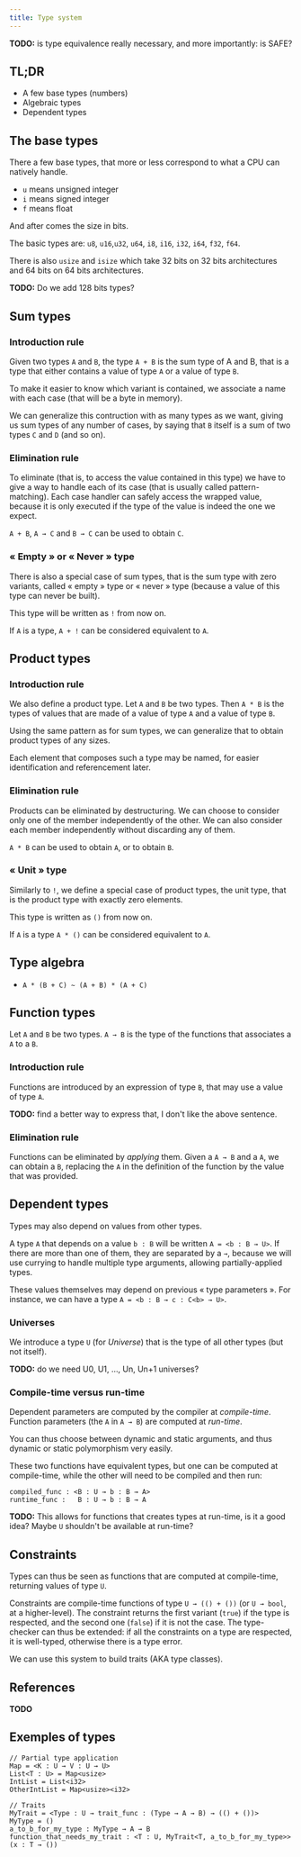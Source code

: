 ```yaml
---
title: Type system
---
```


**TODO:** is type equivalence really necessary, and more importantly:
is SAFE?

## TL;DR

- A few base types (numbers)
- Algebraic types
- Dependent types

## The base types

There a few base types, that more or less correspond to
what a CPU can natively handle.

- `u` means unsigned integer
- `i` means signed integer
- `f` means float

And after comes the size in bits.

The basic types are: `u8`, `u16`,`u32`, `u64`,
`i8`, `i16`, `i32`, `i64`, `f32`, `f64`.

There is also `usize` and `isize` which take
32 bits on 32 bits architectures and 64 bits
on 64 bits architectures.

**TODO:** Do we add 128 bits types?

## Sum types

### Introduction rule

Given two types `A` and `B`, the type `A + B`
is the sum type of A and B, that is a type that either
contains a value of type `A` or a value of type `B`.

To make it easier to know which variant is contained,
we associate a name with each case (that will be a byte
in memory).

We can generalize this contruction with as many types as
we want, giving us sum types of any number of cases, by
saying that `B` itself is a sum of two types `C` and `D` (and so on).

### Elimination rule

To eliminate (that is, to access the value contained in this type)
we have to give a way to handle each of its case (that is usually
called pattern-matching). Each case handler can safely access the wrapped
value, because it is only executed if the type of the value is indeed the
one we expect.

`A + B`, `A → C` and `B → C` can be used to obtain `C`.

### « Empty » or « Never » type

There is also a special case of sum types, that is the
sum type with zero variants, called « empty » type
or « never » type (because a value of this type can never
be built).

This type will be written as `!` from now on.

If `A` is a type, `A + !` can be considered equivalent to `A`.

## Product types

### Introduction rule

We also define a product type. Let `A` and `B` be two
types. Then `A * B` is the types of values that are made
of a value of type `A` and a value of type `B`.

Using the same pattern as for sum types, we can generalize that
to obtain product types of any sizes.

Each element that composes such a type may be named, for easier
identification and referencement later.

### Elimination rule

Products can be eliminated by destructuring. We can choose
to consider only one of the member independently of the other.
We can also consider each member independently without discarding
any of them.

`A * B` can be used to obtain `A`, or to obtain `B`.

### « Unit » type

Similarly to `!`, we define a special case of product types,
the unit type, that is the product type with exactly zero
elements.

This type is written as `()` from now on.

If `A` is a type `A * ()` can be considered equivalent to `A`.

## Type algebra

- `A * (B + C) ~ (A + B) * (A + C)`

## Function types

Let `A` and `B` be two types. `A → B` is the type of
the functions that associates a `A` to a `B`.

### Introduction rule

Functions are introduced by an expression of type `B`,
that may use a value of type `A`.

**TODO:** find a better way to express that, I don't like the above
sentence.

### Elimination rule

Functions can be eliminated by *applying* them. Given a `A → B` and
a `A`, we can obtain a `B`, replacing the `A` in the definition of the function
by the value that was provided.

## Dependent types

Types may also depend on values from other types.

A type `A` that depends on a value `b : B` will be written `A = <b : B → U>`.
If there are more than one of them, they are separated by a `→`, because
we will use currying to handle multiple type arguments, allowing
partially-applied types.

These values themselves may depend on previous « type parameters ».
For instance, we can have a type `A = <b : B → c : C<b> → U>`.

### Universes

We introduce a type `U` (for *Universe*) that is the type
of all other types (but not itself).

**TODO:** do we need U0, U1, …, Un, Un+1 universes?

### Compile-time versus run-time

Dependent parameters are computed by the compiler at *compile-time*.
Function parameters (the `A` in `A → B`) are computed at *run-time*.

You can thus choose between dynamic and static arguments, and thus
dynamic or static polymorphism very easily.

These two functions have equivalent types, but one can be computed
at compile-time, while the other will need to be compiled and then run:

```
compiled_func : <B : U → b : B → A>
runtime_func :   B : U → b : B → A
```

**TODO:** This allows for functions that creates types at run-time, is
it a good idea? Maybe `U` shouldn't be available at run-time?

## Constraints

Types can thus be seen as functions that are computed at compile-time,
returning values of type `U`.

Constraints are compile-time functions of type `U → (() + ())` (or `U → bool`, at a
higher-level). The constraint returns the first variant (`true`) if the
type is respected, and the second one (`false`) if it is not the case.
The type-checker can thus be extended: if all the constraints on a type
are respected, it is well-typed, otherwise there is a type error.

We can use this system to build traits (AKA type classes).

## References

**TODO**

## Exemples of types

```
// Partial type application
Map = <K : U → V : U → U>
List<T : U> = Map<usize>
IntList = List<i32>
OtherIntList = Map<usize><i32>

// Traits
MyTrait = <Type : U → trait_func : (Type → A → B) → (() + ())>
MyType = ()
a_to_b_for_my_type : MyType → A → B
function_that_needs_my_trait : <T : U, MyTrait<T, a_to_b_for_my_type>> (x : T → ())
```
